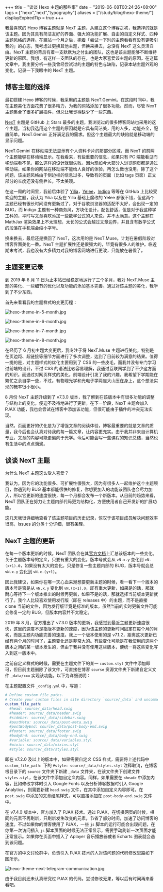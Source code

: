 +++
title = "谈谈 Hexo 主题的那些事"
date = "2019-06-08T00:24:26+08:00"
tags = ["hexo","next","typography"]
aliases = ["/study/blog/hexo-theme/"]
displayExpiredTip = true
+++

我最喜欢的 Hexo 博客主题就是 NexT 主题，从建立这个博客之初，我选择的就是该主题。因为其具有简洁友好的界面、强大的功能扩展、自由的自定义样式、四种主题风格的选择。在建站一个月之后，抱着「尝试一下别的主题看看有没有更吸引我的」的心态，我考虑过更换其他主题，但换来换去，总没有 NexT 这么灵活自由。NexT 主题的背后有着一支默默为之付出的团队，这也是该主题能够不断维持更新的原因。我想，有这样一支团队的存在，也是大家喜爱该主题的原因。在这篇文章中，我主要分析一些我曾经尝试过的主题的特色与缺陷，记录本站主题外观的变化，记录一下我眼中的 NexT 主题。

## 博客主题的选择

最初搭建 Hexo 博客的时候，我采用的主题是 NexT.Gemini。在这段时间中，我在主题美化方面花费了很多精力，为我的网站添加了很多功能。然而，尽管 NexT 主题集合了很多扩展插件，但总让我觉得缺少了一些东西。

[NexT](https://github.com/theme-next/hexo-theme-next) 主题是 GitHub 上 Stars 最多的主题，我浏览过的很多博客网站也采用的这个主题。当初我选用这个主题的原因就是它具有简洁美，用的人多，功能齐全，配置简单。NexT.Gemini 正好满足我的需求。但这个主题最大的缺陷就是移动端的显示问题。

NexT.Gemini 在移动端无法显示有个人资料卡片的那部分区域，而 NexT 的前两个主题能够在移动端显示。在我看来，有些重要的信息，如果只有 PC 端能看见而移动端看不见，那么这样的设计就很失败。因为现如今大部分人浏览网页都是通过移动端，如果你的网站在移动端不能给人良好的体验，再怎么做也没用。除了这个问题，该主题风格由于侧边栏的信息过多，导致有的页面（比如  tags 页面）正文部分的长度还没有侧栏长，不太美观。

在这一周的时间里，我前后体验了 [Yilia](https://github.com/litten/hexo-theme-yilia)，[Yelee](https://github.com/MOxFIVE/hexo-theme-yelee)，[Indigo](https://github.com/yscoder/hexo-theme-indigo) 等等在 GitHub 上比较受欢迎的主题，我认为 Yilia 以及在 Yilia 基础上魔改的 Yelee 都很不错，但这两个主题已经有很长时间没有更新过了，对于谷歌浏览器的适配不太好，会出现一定的 BUG，而 Indigo 主题有一种商务风，方块化设计，配色舒适，但是对于我这种学工科的，平时写文章喜欢添加一些数学公式的人来说，并不太满意。这个主题在 MathJax 渲染效果上不太理想，太长的公式会越过文章边界，并且含有数学公式的段落在手机端会缩小字号。

换来换去，最后还是换回了 NexT，这次用的是 NexT.Muse，计划在暑假阶段对博客界面美化一番。NexT 主题扩展性还是很强大的，毕竟有很多人的维护。临近期末考试，我也没有大多精力对我的博客网站进行更改，只能放在暑假了。

## 主题变更记录

到 2019 年 8 月 11 日为止本站已经稳定地运行了三个多月，我对 NexT.Muse 主题的美化、一些细节的优化以及功能的添加基本完善。通过对该主题的美化，我学到了不少东西。

首先来看看我的主题样式的变更历程：

![hexo-theme-in-5-month.jpg](/images/hexo-theme-in-5-month.jpg "5 月")

![hexo-theme-in-6-month.jpg](/images/hexo-theme-in-6-month.jpg "6 月")

![hexo-theme-in-7-month.jpg](/images/hexo-theme-in-7-month.jpg "7 月")

![hexo-theme-in-8-month.jpg](/images/hexo-theme-in-8-month.jpg "8 月")

在经历了 6 月初主题大变更后，我专注于将 NexT.Muse 主题进行美化，特别是在页边距、超链接等细节方面进行了多次调整，达到了目前较为满意的结果。值得一提的是，对主题样式的优化主要用到了 CSS 的一些皮毛，而我并没有专门学习过前端的设计，不过 CSS 的语法比较容易理解，我通过互联网学到了不少这方面的知识。而通过对网页样式的美化，前端设计引发了我的兴趣，我希望下学期能在繁忙之余自学一些，不过，有物理光学和光电子学两座大山压在身上，这个想法实现的概率很小很小。

8 月份 NexT 主题升级到了 v7.3.0 版本，我了解到在该版本中有很多功能的调整与结构上的变化，便迫不及待地进行了更新。在下一阶段，NexT 主题会加入 PJAX 功能，我也会尝试在博客中添加该功能，但很可能由于插件的冲突无法实现。

当然，页面更好的优化是为了增强文章的阅读体验，博客最重要的就是文章的质量，我今后也会认真对待我的每一篇文章，让内容更充实。由于我并非来自计算机专业，文章的内容可能更偏向于光学。今后可能会写一些课程的知识总结，当然也有生活中的点点滴滴。

## 谈谈 NexT 主题

为什么 NexT 主题这么受人喜爱？

我认为，因为它的功能很多、可扩展性很强大，因为有很多人一起维护这个主题项目，你遇到的 BUG 基本都能很快的修复，你想要加入的功能该团队也会尽力加入，所以它更新的速度很快，每一个月都会发布一个新版本。从目前的趋势来看，NexT 团队正在努力让主题内部代码更为结构化，方便使用者自己开发新的扩展功能。

这几天我很详细地查看了该主题项目的历史记录，惊叹于该项目成员解决问题效率很高，Issues 的分类十分详细，很有条理。

## NexT 主题的更新

在每一个版本更新的时候，NexT 团队会在其[官方文档](https://theme-next.js.org/)上汇总该版本的一些变化。关于主题版本号的定义，只要有重大的变化，版本号就会从 `vN.x.y` 变化到 `vN.(x+1).0`，如果没有太大的变化，只是修复一些主题内部的 BUG，版本号就会总 `vN.x.y` 变化到 `vN.x.(y+1)`。

因此我建议，如果你在哪一天心血来潮想要更新主题的时候，看一看下一个版本的版本号是否是从 `vN.x.y` 变化到 `vN.(x+1).0`，即有重大更新，如果是的话，那就耐心等待下一个版本推出的时候再更新，如果不是的话，那就选择当前版本更新就行了。我个人比较喜欢使用发行版（即在 releases 中）的主题，而不是直接 clone 当前的文件，因为发行版毕竟是标准的版本，虽然当前的实时更新文件可能会修复一定的 BUG，但版本内容并不太稳定。

2019 年 8 月，官方推出了 v7.3.0 版本的更新，我感觉到最近主题更新速度很快，这里的速度不是指版本更新的速度，因为该主题的更新时间固定在每个月的月初，而是主题内功能完善的速度。我上一个版本使用的是 v7.1.2，距离这次更新已经有两个月的时间了，主题变化还是非常大的。有些变化可能是在我使用的这两个版本之间的某一版本发生的，但由于我并没有使用这些版本，便统一将这些变化写入到这一版本中。

之前自定义样式的时候，需要在主题文件下的某一 `custom.styl` 文件中添加即可，但目前主题删除了该文件，可直接在博客 `sourse` 资源文件夹下新建自定义文件 `_data/xxx` 实现该功能。以下为详细说明：

在主题配置文件 `_config.yml` 中，写道：

```yml
# Define custom file paths.
# Create your custom files in site directory `source/_data` and uncomment needed files below.
custom_file_path:
  #head: source/_data/head.swig
  #header: source/_data/header.swig
  #sidebar: source/_data/sidebar.swig
  #postMeta: source/_data/post-meta.swig
  #postBodyEnd: source/_data/post-body-end.swig
  #footer: source/_data/footer.swig
  #bodyEnd: source/_data/body-end.swig
  #variable: source/_data/variables.styl
  #mixin: source/_data/mixins.styl
  #style: source/_data/styles.styl
```

即在 v7.2.0 及以上的版本中，如果需要自定义 CSS 样式，需要将上述代码中 `custom_file_path:` 下的 `#style: source/_data/styles.styl` 注释取消，在博客根目录下的 `source` 文件夹下新建 `_data` 文件夹，在该文件夹下创建文件 `styles.styl`，在该文件中添加自定义内容。同样，如果需要在 `<head>` 中添加内容，比如修改字体时引入 Google Fonts 以及分析博客数据时引入 Google Analytics，则需要新建 `head.swig` 文件，在其中添加自定义内容即可。在 `post.swig` 中添加的文章结尾样式，可以直接添加在 `post-body-end.swig` 文件中。

在 v7.4.0 版本中，官方加入了 PJAX 技术。通过 PJAX，在切换网页的时候，相同的元素不再刷新，只刷新发生改变的元素，节省了部分时间，加速了访问博客的速度。不过如果你的博客使用了 PJAX，一些 `js` 脚本的运行可能会出现问题，在你第一次访问插入 `js` 脚本页面的时候无法正常显示，需要手动刷新一次页面才能正常显示。如果你在页面中插入了 Aplayer 音乐播放器或者 Echarts 图表就会遇到该问题。

在官方的中文讨论群中，负责引入 PJAX 技术的人对该问题的代码修改思路如下图所示。

![hexo-theme-next-telegram-communication.jpg](/images/hexo-theme-next-telegram-communication.jpg)

由于我目前还未认真研究过 PJAX 的代码，尝试修改无果，等以后有时间再来看看吧。